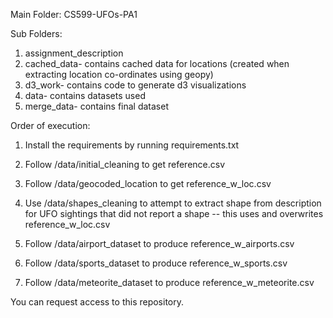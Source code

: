 Main Folder: CS599-UFOs-PA1

Sub Folders:
1. assignment_description
2. cached_data- contains cached data for locations (created when extracting location co-ordinates using geopy)
3. d3_work- contains code to generate d3 visualizations
4. data- contains datasets used 
5. merge_data- contains final dataset

Order of execution:
1) Install the requirements by running requirements.txt

2) Follow /data/initial_cleaning to get reference.csv

3) Follow /data/geocoded_location to get reference_w_loc.csv

4) Use /data/shapes_cleaning to attempt to extract shape from description for UFO sightings that did not report a shape -- this uses and overwrites reference_w_loc.csv

5) Follow /data/airport_dataset to produce reference_w_airports.csv

6) Follow /data/sports_dataset to produce reference_w_sports.csv

7) Follow /data/meteorite_dataset to produce reference_w_meteorite.csv

You can request access to this repository.
